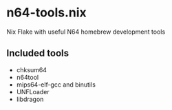 # n64-tools.nix

Nix Flake with useful N64 homebrew development tools

## Included tools

- chksum64
- n64tool
- mips64-elf-gcc and binutils
- UNFLoader
- libdragon
